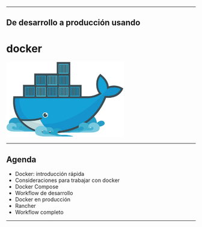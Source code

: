 ***
## De desarrollo a producción usando
# docker
<img alt="Dokcer" src="images/docker.svg" height="200px" />

---
## Agenda

* Docker: introducción rápida
* Consideraciones para trabajar con docker
* Docker Compose
* Workflow de desarrollo
* Docker en producción
* Rancher
* Workflow completo
***
